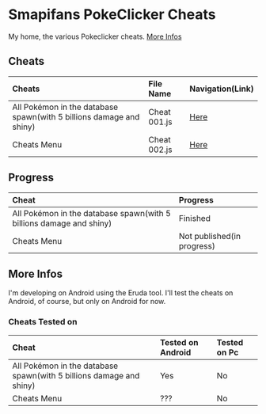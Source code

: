 # Smapifans PokeClicker Cheats
My home, the various Pokeclicker cheats.
[More Infos](https://github.com/Smapifan/Smapifans-Pokeclicker-Cheats/blob/main/README.md#more-infos)

## Cheats
Cheats                        | File Name                    | Navigation(Link)
:---------------------------- | :--------------------------- | :---------------------------
All Pokémon in the database spawn(with 5 billions damage and shiny)   | Cheat 001.js                         | [Here](https://github.com/Smapifan/Smapifans-Pokeclicker-Cheats/blob/main/Cheats/Cheat%20001.js)
Cheats Menu                    | Cheat 002.js                 | [Here]()

## Progress

Cheat                                                                 | Progress
:-------------------------------------------------------------------- | :---------------------------
All Pokémon in the database spawn(with 5 billions damage and shiny)   | Finished
Cheats Menu                                                           | Not published(in progress)

## More Infos
I'm developing on Android using the Eruda tool. I'll test the cheats on Android, of course, but only on Android for now. 

### Cheats Tested on
Cheat                         | Tested on Android            | Tested on Pc
:---------------------------- | :--------------------------- | :---------------------------
All Pokémon in the database spawn(with 5 billions damage and shiny)   | Yes                         | No
Cheats Menu                    | ???                         | No
